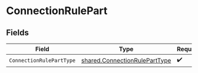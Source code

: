 # ConnectionRulePart


## Fields

| Field                                                                          | Type                                                                           | Required                                                                       | Description                                                                    |
| ------------------------------------------------------------------------------ | ------------------------------------------------------------------------------ | ------------------------------------------------------------------------------ | ------------------------------------------------------------------------------ |
| `ConnectionRulePartType`                                                       | [shared.ConnectionRulePartType](../../models/shared/connectionruleparttype.md) | :heavy_check_mark:                                                             | N/A                                                                            |